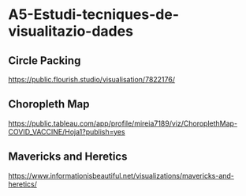# A5-Estudi-tecniques-de-visualitazio-dades

## Circle Packing 

https://public.flourish.studio/visualisation/7822176/

## Choropleth Map 

https://public.tableau.com/app/profile/mireia7189/viz/ChoroplethMap-COVID_VACCINE/Hoja1?publish=yes

## Mavericks and Heretics

https://www.informationisbeautiful.net/visualizations/mavericks-and-heretics/
